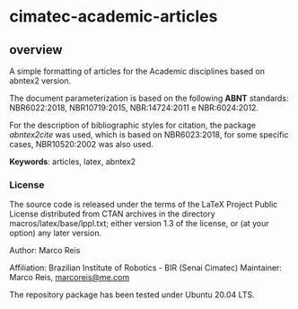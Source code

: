# cimatec-academic-articles

## overview
A simple formatting of articles for the Academic disciplines based on abntex2 version.

The document parameterization is based on the following **ABNT** standards: NBR6022:2018, NBR10719:2015, NBR:14724:2011 e NBR:6024:2012.

For the description of bibliographic styles for citation, the package *abntex2cite* was used, which is based on NBR6023:2018, for some specific cases, NBR10520:2002 was also used.

**Keywords**: articles, latex, abntex2

### License

The source code is released under the terms of the LaTeX Project Public License distributed from CTAN archives in the directory macros/latex/base/lppl.txt; either version 1.3 of the license, or (at your option) any later version.


Author: Marco Reis

Affiliation: Brazilian Institute of Robotics - BIR (Senai Cimatec)
Maintainer: Marco Reis, marcoreis@me.com

The repository package has been tested under Ubuntu 20.04 LTS.

<!-- ## Bugs & Feature Requests

Please report bugs and request features using the [Issue Tracker](https://github.com/Brazilian-Institute-of-Robotics/laser_scanner_simulation/issues). -->